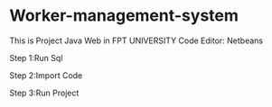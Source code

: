 # Worker-management-system
This is Project Java Web in FPT UNIVERSITY 
Code Editor: Netbeans 

Step 1:Run Sql

Step 2:Import Code

Step 3:Run Project


